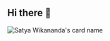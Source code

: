 ## Hi there 👋

<!--
**calaxo/calaxo** is a ✨ _special_ ✨ repository because its `README.md` (this file) appears on your GitHub profile.

Here are some ideas to get you started:

- 🔭 I’m currently working on ...
- 🌱 I’m currently learning ...
- 👯 I’m looking to collaborate on ...
- 🤔 I’m looking for help with ...
- 💬 Ask me about ...
- 📫 How to reach me: ...
- 😄 Pronouns: ...
- ⚡ Fun fact: ...
-->


![Satya Wikananda's card name](https://cardivo.vercel.app/api?name=[axel%20calendreau]&description=[de%20multiple%20projet%20dans%20plein%20de%20language]&i?backgroundColor=[%23ffffff])
